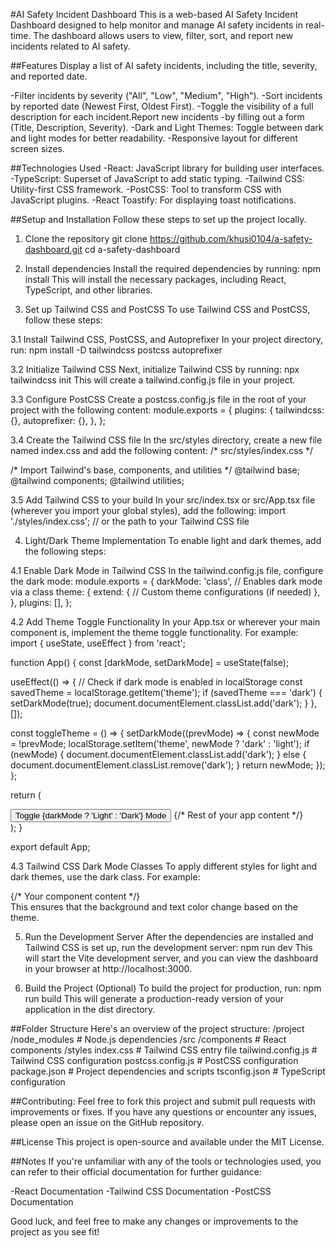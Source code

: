 #AI Safety Incident Dashboard
This is a web-based AI Safety Incident Dashboard designed to help monitor and manage AI safety incidents in real-time. The dashboard allows users to view, filter, sort, and report new incidents related to AI safety.

##Features
Display a list of AI safety incidents, including the title, severity, and reported date.

-Filter incidents by severity ("All", "Low", "Medium", "High").
-Sort incidents by reported date (Newest First, Oldest First).
-Toggle the visibility of a full description for each incident.Report new incidents -by filling out a form (Title, Description, Severity).
-Dark and Light Themes: Toggle between dark and light modes for better readability.
-Responsive layout for different screen sizes.

##Technologies Used
-React: JavaScript library for building user interfaces.
-TypeScript: Superset of JavaScript to add static typing.
-Tailwind CSS: Utility-first CSS framework.
-PostCSS: Tool to transform CSS with JavaScript plugins.
-React Toastify: For displaying toast notifications.

##Setup and Installation
Follow these steps to set up the project locally.

1. Clone the repository
git clone https://github.com/khusi0104/a-safety-dashboard.git
cd a-safety-dashboard

2. Install dependencies
Install the required dependencies by running:
npm install
This will install the necessary packages, including React, TypeScript, and other libraries.

3. Set up Tailwind CSS and PostCSS
To use Tailwind CSS and PostCSS, follow these steps:

3.1 Install Tailwind CSS, PostCSS, and Autoprefixer
In your project directory, run:
npm install -D tailwindcss postcss autoprefixer

3.2 Initialize Tailwind CSS
Next, initialize Tailwind CSS by running:
npx tailwindcss init
This will create a tailwind.config.js file in your project.

3.3 Configure PostCSS
Create a postcss.config.js file in the root of your project with the following content:
module.exports = {
  plugins: {
    tailwindcss: {},
    autoprefixer: {},
  },
};

3.4 Create the Tailwind CSS file
In the src/styles directory, create a new file named index.css and add the following content:
/* src/styles/index.css */

/* Import Tailwind's base, components, and utilities */
@tailwind base;
@tailwind components;
@tailwind utilities;

3.5 Add Tailwind CSS to your build
In your src/index.tsx or src/App.tsx file (wherever you import your global styles), add the following:
import './styles/index.css'; // or the path to your Tailwind CSS file

4. Light/Dark Theme Implementation
To enable light and dark themes, add the following steps:

4.1 Enable Dark Mode in Tailwind CSS
In the tailwind.config.js file, configure the dark mode:
module.exports = {
  darkMode: 'class', // Enables dark mode via a class
  theme: {
    extend: {
      // Custom theme configurations (if needed)
    },
  },
  plugins: [],
};

4.2 Add Theme Toggle Functionality
In your App.tsx or wherever your main component is, implement the theme toggle functionality. For example:
import { useState, useEffect } from 'react';

function App() {
  const [darkMode, setDarkMode] = useState(false);

  useEffect(() => {
    // Check if dark mode is enabled in localStorage
    const savedTheme = localStorage.getItem('theme');
    if (savedTheme === 'dark') {
      setDarkMode(true);
      document.documentElement.classList.add('dark');
    }
  }, []);

  const toggleTheme = () => {
    setDarkMode((prevMode) => {
      const newMode = !prevMode;
      localStorage.setItem('theme', newMode ? 'dark' : 'light');
      if (newMode) {
        document.documentElement.classList.add('dark');
      } else {
        document.documentElement.classList.remove('dark');
      }
      return newMode;
    });
  };

  return (
    <div className="App">
      <button onClick={toggleTheme}>
        Toggle {darkMode ? 'Light' : 'Dark'} Mode
      </button>
      {/* Rest of your app content */}
    </div>
  );
}

export default App;

4.3 Tailwind CSS Dark Mode Classes
To apply different styles for light and dark themes, use the dark class. For example:
<div className="bg-white dark:bg-gray-800 text-black dark:text-white">
  {/* Your component content */}
</div>
This ensures that the background and text color change based on the theme.

5. Run the Development Server
After the dependencies are installed and Tailwind CSS is set up, run the development server:
npm run dev
This will start the Vite development server, and you can view the dashboard in your browser at http://localhost:3000.

6. Build the Project (Optional)
To build the project for production, run:
npm run build
This will generate a production-ready version of your application in the dist directory.

##Folder Structure
Here's an overview of the project structure:
/project
  /node_modules                # Node.js dependencies
  /src
    /components                # React components
    /styles
      index.css                # Tailwind CSS entry file
  tailwind.config.js           # Tailwind CSS configuration
  postcss.config.js            # PostCSS configuration
  package.json                 # Project dependencies and scripts
  tsconfig.json                # TypeScript configuration

##Contributing:
Feel free to fork this project and submit pull requests with improvements or fixes. If you have any questions or encounter any issues, please open an issue on the GitHub repository.

##License
This project is open-source and available under the MIT License.

##Notes
If you're unfamiliar with any of the tools or technologies used, you can refer to their official documentation for further guidance:

-React Documentation
-Tailwind CSS Documentation
-PostCSS Documentation

Good luck, and feel free to make any changes or improvements to the project as you see fit!
